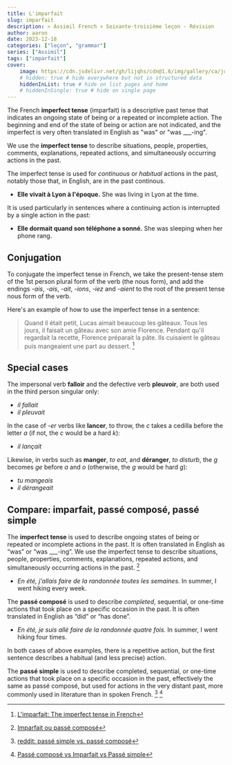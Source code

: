 ```yaml
---
title: L'imparfait
slug: imparfait
description: « Assimil French » Soixante-troisième leçon - Révision
author: aaron
date: 2023-12-18
categories: ["leçon", "grammar"]
series: ["Assimil"]
tags: ["imparfait"]
cover: 
    image: https://cdn.jsdelivr.net/gh/lijqhs/cdn@1.6/img/gallery/ca/julie-fader-jA3V61YJMH0-unsplash.jpg
    # hidden: true # hide everywhere but not in structured data
    hiddenInList: true # hide on list pages and home
    # hiddenInSingle: true # hide on single page
---
```




The French **imperfect tense** (imparfait) is a descriptive past tense that indicates an ongoing state of being or a repeated or incomplete action. The beginning and end of the state of being or action are not indicated, and the imperfect is very often translated in English as "was" or "was ___-ing".

We use the **imperfect tense** to describe situations, people, properties, comments, explanations, repeated actions, and simultaneously occurring actions in the past. 

The imperfect tense is used for *continuous* or *habitual* actions in the past, notably those that, in English, are in the past continous. 
- **Elle vivait à Lyon à l'époque.** She was living in Lyon at the time.

It is used particularly in sentences where a continuing action is interrupted by a single action in the past:
- **Elle dormait quand son téléphone a sonné.** She was sleeping when her phone rang.

## Conjugation

To conjugate the imperfect tense in French, we take the present-tense stem of the 1st person plural form of the verb (the nous form), and add the endings *-ais*, *-ais*, *-ait*, *-ions*, *-iez* and *-aient* to the root of the present tense nous form of the verb.

Here's an example of how to use the imperfect tense in a sentence:

> Quand il était petit, Lucas aimait beaucoup les gâteaux. Tous les jours, il faisait un gâteau avec son amie Florence. Pendant qu'il regardait la recette, Florence préparait la pâte. Ils cuisaient le gâteau puis mangeaient une part au dessert. [^1]

[^1]: [L'imparfait: The imperfect tense in French](https://francais.lingolia.com/en/grammar/tenses/imparfait)


## Special cases

The impersonal verb **falloir** and the defective verb **pleuvoir**, are both used in the third person singular only:
- *il fallait*
- *il pleuvait*

In the case of *-er* verbs like **lancer**, to throw, the *c* takes a cedilla before the letter *a* (if not, the *c* would be a hard *k*): 
- *il lançait*

Likewise, in verbs such as **manger**, *to eat*, and **déranger**, *to disturb*, the *g* becomes *ge* before *a* and *o* (otherwise, the *g* would be hard *g*):
- *tu mangeais*
- *il dérangeait*


## Compare: imparfait, passé composé, passé simple

The **imperfect tense** is used to describe ongoing states of being or repeated or incomplete actions in the past. It is often translated in English as “was” or “was ___-ing”. We use the imperfect tense to describe situations, people, properties, comments, explanations, repeated actions, and simultaneously occurring actions in the past. [^2]
- *En été, j'allais faire de la randonnée toutes les semaines.* In summer, I went hiking every week.

The **passé composé** is used to describe *completed*, sequential, or one-time actions that took place on a specific occasion in the past. It is often translated in English as “did” or “has done”.
- *En été, je suis allé faire de la randonnée quatre fois.* In summer, I went hiking four times.

In both cases of above examples, there is a repetitive action, but the first sentence describes a habitual (and less precise) action.

The **passé simple** is used to describe completed, sequential, or one-time actions that took place on a specific occasion in the past, effectively the same as passé composé, but used for actions in the very distant past, more commonly used in literature than in spoken French. [^3] [^4]

[^2]: [Imparfait ou passé composé](https://francais.lingolia.com/fr/grammaire/les-temps/imparfaitpasse-compose)
[^3]: [reddit: passé simple vs. passé composé](https://www.reddit.com/r/French/comments/1mc99p/pass%C3%A9_simple_vs_pass%C3%A9_compos%C3%A9/)
[^4]: [Passé composé vs Imparfait vs Passé simple](https://www.bonjourcoach.com/post/navigating-french-past-tenses)